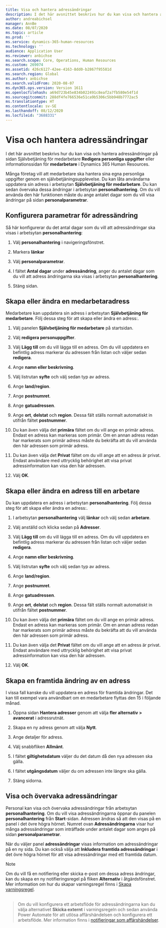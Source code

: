 ```yaml
---
title: Visa och hantera adressändringar
description: I det här avsnittet beskrivs hur du kan visa och hantera adressändringar i Dynamics 365 Human Resources.
author: andreabichsel
manager: AnnBe
ms.date: 08/07/2020
ms.topic: article
ms.prod: ''
ms.service: dynamics-365-human-resources
ms.technology: ''
audience: Application User
ms.reviewer: anbichse
ms.search.scope: Core, Operations, Human Resources
ms.custom: 269074
ms.assetid: 426c6127-42ee-4163-8dd0-b2867f95581d
ms.search.region: Global
ms.author: anbichse
ms.search.validFrom: 2020-08-07
ms.dyn365.ops.version: Version 1611
ms.openlocfilehash: a69d723b45e834b022491c8eaf2a7fb580e54f1d
ms.sourcegitcommit: 288df4fe766536e51ca9b5306c5bb948b7772ac5
ms.translationtype: HT
ms.contentlocale: sv-SE
ms.lasthandoff: 08/12/2020
ms.locfileid: "3688331"
---
```

# <a name="view-and-manage-address-changes"></a>Visa och hantera adressändringar

I det här avsnittet beskrivs hur du kan visa och hantera adressändringar på sidan Självbetjäning för medarbetare **Redigera personliga uppgifter** eller informationssidan för **medarbetare** i Dynamics 365 Human Resources.

Många företag vill att medarbetare ska hantera sina egna personliga uppgifter genom en självbetjäningsupplevelse. Du kan låta användarna uppdatera sin adress i arbetsytan **Självbetjäning för medarbetare**. Du kan sedan övervaka dessa ändringar i arbetsytan **personalhantering**. Om du vill använda den här funktionen måste du ange antalet dagar som du vill visa ändringar på sidan **personalparametrar**.

## <a name="configure-address-change-parameters"></a>Konfigurera parametrar för adressändring

Så här konfigurerar du det antal dagar som du vill att adressändringar ska visas i arbetsytan **personalhantering**:

1. Välj **personalhantering** i navigeringsfönstret.

2. Markera **länkar**

3. Välj **personalparametrar**.

4. I fältet **Antal dagar** under **adressändring**, anger du antalet dagar som du vill att adress ändringarna ska visas i arbetsytan **personalhantering**.

5. Stäng sidan.

## <a name="create-or-change-an-employee-address"></a>Skapa eller ändra en medarbetaradress

Medarbetare kan uppdatera sin adress i arbetsytan **Självbetjäning för medarbetare**. Följ dessa steg för att skapa eller ändra en adress:.

1. Välj panelen **Självbetjäning för medarbetare** på startsidan.

2. Välj **redigera personuppgifter**.

3. Välj **Lägg till** om du vill lägga till en adress. Om du vill uppdatera en befintlig adress markerar du adressen från listan och väljer sedan **redigera**.

4. Ange **namn eller beskrivning**.

5. Välj listrutan **syfte** och välj sedan typ av adress.

6. Ange **land/region**.

7. Ange **postnumret**.

8. Ange **gatuadressen**.

9. Ange **ort**, **delstat** och **region**. Dessa fält ställs normalt automatiskt in utifrån fältet **postnummer**.

10. Du kan även välja det **primära** fältet om du vill ange en primär adress. Endast en adress kan markeras som primär. Om en annan adress redan har markerats som primär adress måste du bekräfta att du vill använda den här adressen som primär adress.

11. Du kan även välja det **Privat** fältet om du vill ange att en adress är privat. Endast användare med uttrycklig behörighet att visa privat adressinformation kan visa den här adressen.

12. Välj **OK**.

## <a name="create-or-change-a-worker-address"></a>Skapa eller ändra en adress till en arbetare

Du kan uppdatera en adress i arbetsytan **personalhantering**. Följ dessa steg för att skapa eller ändra en adress:.

1. I arbetsytan **personalhantering** välj **länkar** och välj sedan **arbetare**.

3. Välj anställd och klicka sedan på **Adresser**.

3. Välj **Lägg till** om du vill lägga till en adress. Om du vill uppdatera en befintlig adress markerar du adressen från listan och väljer sedan **redigera**.

4. Ange **namn eller beskrivning**.

5. Välj listrutan **syfte** och välj sedan typ av adress.

6. Ange **land/region**.

7. Ange **postnumret**.

8. Ange **gatuadressen**.

9. Ange **ort**, **delstat** och **region**. Dessa fält ställs normalt automatiskt in utifrån fältet **postnummer**.

10. Du kan även välja det **primära** fältet om du vill ange en primär adress. Endast en adress kan markeras som primär. Om en annan adress redan har markerats som primär adress måste du bekräfta att du vill använda den här adressen som primär adress.

11. Du kan även välja det **Privat** fältet om du vill ange att en adress är privat. Endast användare med uttrycklig behörighet att visa privat adressinformation kan visa den här adressen.

12. Välj **OK**.
 
## <a name="create-a-future-change-for-an-address"></a>Skapa en framtida ändring av en adress

I vissa fall kanske du vill uppdatera en adress för framtida ändringar. Det kan till exempel vara användbart om en medarbetare flyttas den 15 i följande månad.

1. Öppna sidan **Hantera adresser** genom att välja **fler alternativ > avancerat** i adressrutnät.

2. Skapa en ny adress genom att välja **Nytt**.

3. Ange detaljer för adress.

4. Välj snabbfliken **Allmänt**.

5. I fältet **giltighetsdatum** väljer du det datum då den nya adressen ska gälla.

6. I fältet **utgångsdatum** väljer du om adressen inte längre ska gälla.

7. Stäng sidorna.

## <a name="view-and-monitor-address-changes"></a>Visa och övervaka adressändringar

Personal kan visa och övervaka adressändringar från arbetsytan **personalhantering**. Om du vill visa adressändringarna öppnar du panelen **personalhantering** från **Start**-sidan. Adressen ändras så att den visas på en panel i det övre högra hörnet. Numret ovan **Adressändringarna** visar hur många adressändringar som inträffade under antalet dagar som anges på sidan **personalparametrar**. 

När du väljer panel **adressändringar** visas information om adressändringar på en ny sida. Du kan också välja att **Inkludera framtida adressändringar** i det övre högra hörnet för att visa adressändringar med ett framtida datum.

> [!NOTE]
> Om du vill få en notifiering eller skicka e-post om dessa adress ändringar, kan du skapa en ny notifieringsregel på fliken **Alternativ** i åtgärdsfönstret. Mer information om hur du skapar varningsregel finns i [Skapa varningsregel](/fin-ops-core/fin-ops/get-started/create-alert-rules.md).<br><br>

> Om du vill konfigurera ett arbetsflöde för adressändringarna kan du välja alternativet **Skicka externt** i varningsregeln och sedan använda Power Automate för att utlösa affärshändelsen och konfigurera ett arbetsflöde. Mer information finns i [notifieringar som affärshändelser](/fin-ops-core/dev-itpro/business-events/alerts-business-events.md).
